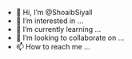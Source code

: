 - 👋 Hi, I’m @ShoaibSiyall
- 👀 I’m interested in ...
- 🌱 I’m currently learning ...
- 💞️ I’m looking to collaborate on ...
- 📫 How to reach me ...

<!---
ShoaibSiyall/ShoaibSiyall is a ✨ special ✨ repository because its `README.md` (this file) appears on your GitHub profile.
You can click the Preview link to take a look at your changes.
--->
